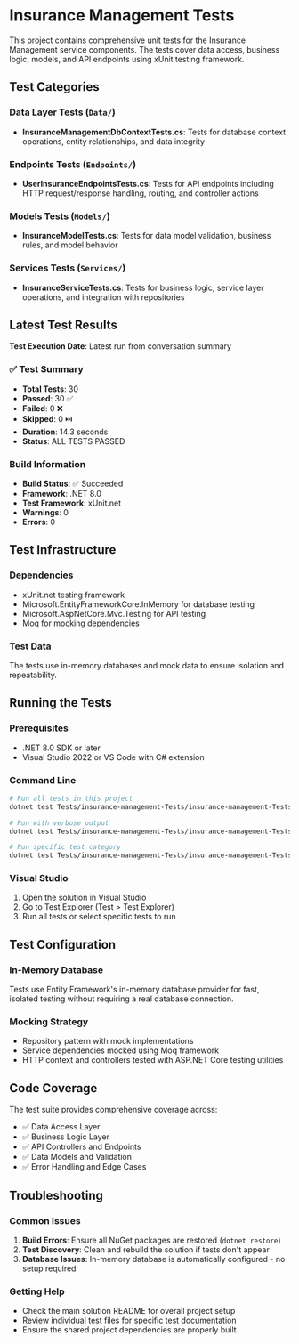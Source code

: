 # Insurance Management Tests

This project contains comprehensive unit tests for the Insurance Management service components. The tests cover data access, business logic, models, and API endpoints using xUnit testing framework.

## Test Categories

### Data Layer Tests (`Data/`)

- **InsuranceManagementDbContextTests.cs**: Tests for database context operations, entity relationships, and data integrity

### Endpoints Tests (`Endpoints/`)

- **UserInsuranceEndpointsTests.cs**: Tests for API endpoints including HTTP request/response handling, routing, and controller actions

### Models Tests (`Models/`)

- **InsuranceModelTests.cs**: Tests for data model validation, business rules, and model behavior

### Services Tests (`Services/`)

- **InsuranceServiceTests.cs**: Tests for business logic, service layer operations, and integration with repositories

## Latest Test Results

**Test Execution Date**: Latest run from conversation summary

### ✅ Test Summary

- **Total Tests**: 30
- **Passed**: 30 ✅
- **Failed**: 0 ❌
- **Skipped**: 0 ⏭️
- **Duration**: 14.3 seconds
- **Status**: ALL TESTS PASSED

### Build Information

- **Build Status**: ✅ Succeeded
- **Framework**: .NET 8.0
- **Test Framework**: xUnit.net
- **Warnings**: 0
- **Errors**: 0

## Test Infrastructure

### Dependencies

- xUnit.net testing framework
- Microsoft.EntityFrameworkCore.InMemory for database testing
- Microsoft.AspNetCore.Mvc.Testing for API testing
- Moq for mocking dependencies

### Test Data

The tests use in-memory databases and mock data to ensure isolation and repeatability.

## Running the Tests

### Prerequisites

- .NET 8.0 SDK or later
- Visual Studio 2022 or VS Code with C# extension

### Command Line

```bash
# Run all tests in this project
dotnet test Tests/insurance-management-Tests/insurance-management-Tests.csproj

# Run with verbose output
dotnet test Tests/insurance-management-Tests/insurance-management-Tests.csproj --verbosity normal

# Run specific test category
dotnet test Tests/insurance-management-Tests/insurance-management-Tests.csproj --filter "Category=Unit"
```

### Visual Studio

1. Open the solution in Visual Studio
2. Go to Test Explorer (Test > Test Explorer)
3. Run all tests or select specific tests to run

## Test Configuration

### In-Memory Database

Tests use Entity Framework's in-memory database provider for fast, isolated testing without requiring a real database connection.

### Mocking Strategy

- Repository pattern with mock implementations
- Service dependencies mocked using Moq framework
- HTTP context and controllers tested with ASP.NET Core testing utilities

## Code Coverage

The test suite provides comprehensive coverage across:

- ✅ Data Access Layer
- ✅ Business Logic Layer
- ✅ API Controllers and Endpoints
- ✅ Data Models and Validation
- ✅ Error Handling and Edge Cases

## Troubleshooting

### Common Issues

1. **Build Errors**: Ensure all NuGet packages are restored (`dotnet restore`)
2. **Test Discovery**: Clean and rebuild the solution if tests don't appear
3. **Database Issues**: In-memory database is automatically configured - no setup required

### Getting Help

- Check the main solution README for overall project setup
- Review individual test files for specific test documentation
- Ensure the shared project dependencies are properly built
